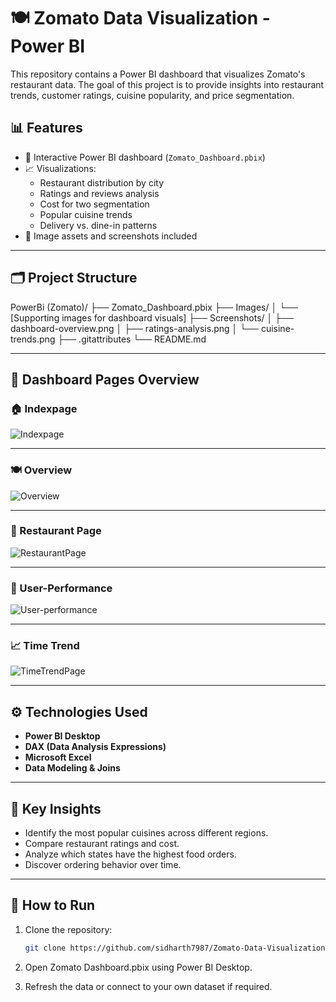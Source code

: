 # 🍽 Zomato Data Visualization - Power BI

This repository contains a Power BI dashboard that visualizes Zomato's restaurant data. The goal of this project is to provide insights into restaurant trends, customer ratings, cuisine popularity, and price segmentation.

## 📊 Features
- 📌 Interactive Power BI dashboard (`Zomato_Dashboard.pbix`)
- 📈 Visualizations:
  - Restaurant distribution by city
  - Ratings and reviews analysis
  - Cost for two segmentation
  - Popular cuisine trends
  - Delivery vs. dine-in patterns
- 📂 Image assets and screenshots included

---

## 🗂 Project Structure
PowerBi (Zomato)/
├── Zomato_Dashboard.pbix
├── Images/
│ └── [Supporting images for dashboard visuals]
├── Screenshots/
│ ├── dashboard-overview.png
│ ├── ratings-analysis.png
│ └── cuisine-trends.png
├── .gitattributes
└── README.md


---

## 🚀 Dashboard Pages Overview

### 🏠 Indexpage
![Indexpage](Screenshots/Screenshot%202025-06-28%20220415.png)

---

### 🍽️ Overview
![Overview](Screenshots/Screenshot%202025-06-28%20220451.png)

---

### 🏨 Restaurant Page
![RestaurantPage](Screenshots/Screenshot%202025-06-28%20220511.png)

---

### 📍 User-Performance
![User-performance](Screenshots/Screenshot%202025-06-28%20220519.png)

---

### 📈 Time Trend
![TimeTrendPage](Screenshots/Screenshot%202025-06-28%20220528.png)

---

## ⚙️ Technologies Used

- **Power BI Desktop**
- **DAX (Data Analysis Expressions)**
- **Microsoft Excel**
- **Data Modeling & Joins**

---

## 📌 Key Insights

- Identify the most popular cuisines across different regions.
- Compare restaurant ratings and cost.
- Analyze which states have the highest food orders.
- Discover ordering behavior over time.

---

## 🧠 How to Run

1. Clone the repository:

   ```bash
   git clone https://github.com/sidharth7987/Zomato-Data-Visualization-BI.git
   
2. Open Zomato Dashboard.pbix using Power BI Desktop.

3. Refresh the data or connect to your own dataset if required.
